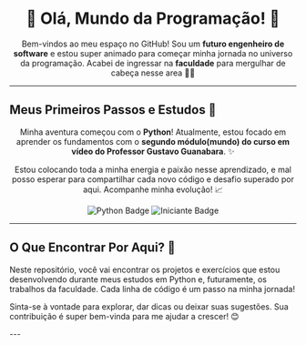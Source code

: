 


<h1 align="center">🚀 Olá, Mundo da Programação! 👋</h1>

<p align="center">
  Bem-vindos ao meu espaço no GitHub! Sou um <b>futuro engenheiro de software</b> e estou super animado para começar minha jornada no universo da programação. Acabei de ingressar na <b>faculdade</b> para mergulhar de cabeça nesse area 👨‍🎓
</p>

---

## Meus Primeiros Passos e Estudos 🐍

<p align="center">
  Minha aventura começou com o <b>Python</b>! Atualmente, estou focado em aprender os fundamentos com o <b>segundo módulo(mundo) do curso em vídeo do Professor Gustavo Guanabara</b>. ✨
</p>

<p align="center">
  Estou colocando toda a minha energia e paixão nesse aprendizado, e mal posso esperar para compartilhar cada novo código e desafio superado por aqui. Acompanhe minha evolução! 📈
</p>

<p align="center">
  <img src="https://img.shields.io/badge/Python-3776AB?style=for-the-badge&logo=python&logoColor=white" alt="Python Badge">
  <img src="https://img.shields.io/badge/Status-Iniciante-green?style=for-the-badge&logo=github&logoColor=white" alt="Iniciante Badge">
</p>

---

## O Que Encontrar Por Aqui? 📂

<p>
  Neste repositório, você vai encontrar os projetos e exercícios que estou desenvolvendo durante meus estudos em Python e, futuramente, os trabalhos da faculdade. Cada linha de código é um passo na minha jornada!
</p>

<p>
  Sinta-se à vontade para explorar, dar dicas ou deixar suas sugestões. Sua contribuição é super bem-vinda para me ajudar a crescer! 😊
</p>
---
